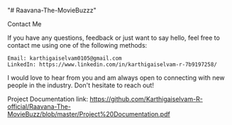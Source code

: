 "# Raavana-The-MovieBuzzz" 

Contact Me

If you have any questions, feedback or just want to say hello, feel free to contact me using one of the following methods:

    Email: karthigaiselvam0105@gmail.com
    LinkedIn: https://www.linkedin.com/in/karthigaiselvam-r-7b9197258/
    
I would love to hear from you and am always open to connecting with new people in the industry. Don't hesitate to reach out!

Project Documentation link: https://github.com/Karthigaiselvam-R-official/Raavana-The-MovieBuzz/blob/master/Project%20Documentation.pdf
